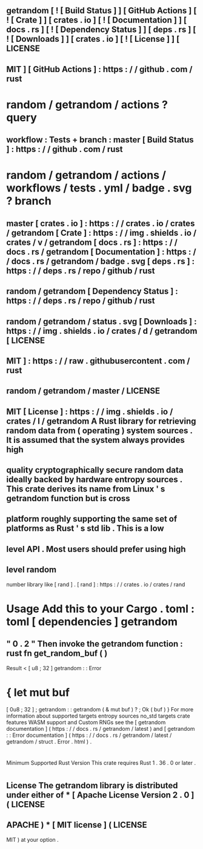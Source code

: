 #
getrandom
[
!
[
Build
Status
]
]
[
GitHub
Actions
]
[
!
[
Crate
]
]
[
crates
.
io
]
[
!
[
Documentation
]
]
[
docs
.
rs
]
[
!
[
Dependency
Status
]
]
[
deps
.
rs
]
[
!
[
Downloads
]
]
[
crates
.
io
]
[
!
[
License
]
]
[
LICENSE
-
MIT
]
[
GitHub
Actions
]
:
https
:
/
/
github
.
com
/
rust
-
random
/
getrandom
/
actions
?
query
=
workflow
:
Tests
+
branch
:
master
[
Build
Status
]
:
https
:
/
/
github
.
com
/
rust
-
random
/
getrandom
/
actions
/
workflows
/
tests
.
yml
/
badge
.
svg
?
branch
=
master
[
crates
.
io
]
:
https
:
/
/
crates
.
io
/
crates
/
getrandom
[
Crate
]
:
https
:
/
/
img
.
shields
.
io
/
crates
/
v
/
getrandom
[
docs
.
rs
]
:
https
:
/
/
docs
.
rs
/
getrandom
[
Documentation
]
:
https
:
/
/
docs
.
rs
/
getrandom
/
badge
.
svg
[
deps
.
rs
]
:
https
:
/
/
deps
.
rs
/
repo
/
github
/
rust
-
random
/
getrandom
[
Dependency
Status
]
:
https
:
/
/
deps
.
rs
/
repo
/
github
/
rust
-
random
/
getrandom
/
status
.
svg
[
Downloads
]
:
https
:
/
/
img
.
shields
.
io
/
crates
/
d
/
getrandom
[
LICENSE
-
MIT
]
:
https
:
/
/
raw
.
githubusercontent
.
com
/
rust
-
random
/
getrandom
/
master
/
LICENSE
-
MIT
[
License
]
:
https
:
/
/
img
.
shields
.
io
/
crates
/
l
/
getrandom
A
Rust
library
for
retrieving
random
data
from
(
operating
)
system
sources
.
It
is
assumed
that
the
system
always
provides
high
-
quality
cryptographically
secure
random
data
ideally
backed
by
hardware
entropy
sources
.
This
crate
derives
its
name
from
Linux
'
s
getrandom
function
but
is
cross
-
platform
roughly
supporting
the
same
set
of
platforms
as
Rust
'
s
std
lib
.
This
is
a
low
-
level
API
.
Most
users
should
prefer
using
high
-
level
random
-
number
library
like
[
rand
]
.
[
rand
]
:
https
:
/
/
crates
.
io
/
crates
/
rand
#
#
Usage
Add
this
to
your
Cargo
.
toml
:
toml
[
dependencies
]
getrandom
=
"
0
.
2
"
Then
invoke
the
getrandom
function
:
rust
fn
get_random_buf
(
)
-
>
Result
<
[
u8
;
32
]
getrandom
:
:
Error
>
{
let
mut
buf
=
[
0u8
;
32
]
;
getrandom
:
:
getrandom
(
&
mut
buf
)
?
;
Ok
(
buf
)
}
For
more
information
about
supported
targets
entropy
sources
no_std
targets
crate
features
WASM
support
and
Custom
RNGs
see
the
[
getrandom
documentation
]
(
https
:
/
/
docs
.
rs
/
getrandom
/
latest
)
and
[
getrandom
:
:
Error
documentation
]
(
https
:
/
/
docs
.
rs
/
getrandom
/
latest
/
getrandom
/
struct
.
Error
.
html
)
.
#
#
Minimum
Supported
Rust
Version
This
crate
requires
Rust
1
.
36
.
0
or
later
.
#
License
The
getrandom
library
is
distributed
under
either
of
*
[
Apache
License
Version
2
.
0
]
(
LICENSE
-
APACHE
)
*
[
MIT
license
]
(
LICENSE
-
MIT
)
at
your
option
.
